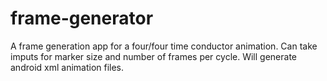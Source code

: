 # frame-generator
A frame generation app for a four/four time conductor animation. Can take imputs for marker size and number of frames per cycle. Will generate android xml animation files.
